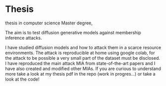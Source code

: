 # Thesis
thesis in computer science Master degree,

The aim is to test diffusion generative models against membership inference attacks.

I have studied diffusion models and how to attack them in a scarce resource environments.
The attack is reproducible at home using google colab, for the attack to be possible a very small part of the dataset must be disclosed.
I have reproduced the main attack MIA from state-of-the-art papers and I have also created and modified other MIAs.
If you are curious to understand more take a look at my thesis pdf in the repo (work in progres...) or take a look at the code!

